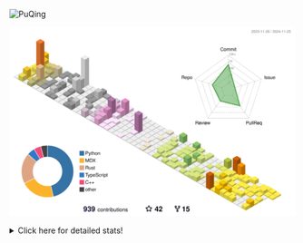 ![PuQing](https://user-images.githubusercontent.com/27223114/171565019-9a56fae6-b08b-421f-99db-7e830da42371.png)

![](./profile-3d-contrib/profile-season-animate.svg)

<details>
<summary>Click here for detailed stats!</summary>

<!--START_SECTION:waka-->
![Lines of code](https://img.shields.io/badge/From%20Hello%20World%20I%27ve%20Written-1.4%20million%20lines%20of%20code-blue)

**🐱 My GitHub Data** 

> 📦 412.1 kB Used in GitHub's Storage 
 > 
> 🏆 708 Contributions in the Year 2024
 > 
> 🚫 Not Opted to Hire
 > 
> 📜 61 Public Repositories 
 > 
> 🔑 30 Private Repositories 
 > 
**I'm a Night 🦉** 

```text
🌞 Morning                523 commits         ██░░░░░░░░░░░░░░░░░░░░░░░   06.79 % 
🌆 Daytime                3313 commits        ███████████░░░░░░░░░░░░░░   43.01 % 
🌃 Evening                1720 commits        ██████░░░░░░░░░░░░░░░░░░░   22.33 % 
🌙 Night                  2146 commits        ███████░░░░░░░░░░░░░░░░░░   27.86 % 
```


📊 **This Week I Spent My Time On** 

```text
💬 Programming Languages: 
Browsing                 15 hrs 22 mins      █████████░░░░░░░░░░░░░░░░   36.95 % 
GitHubing                6 hrs 45 mins       ████░░░░░░░░░░░░░░░░░░░░░   16.25 % 
Searching                4 hrs 10 mins       ███░░░░░░░░░░░░░░░░░░░░░░   10.02 % 
Fish Touching            3 hrs 53 mins       ██░░░░░░░░░░░░░░░░░░░░░░░   09.35 % 
TypeScript               3 hrs 28 mins       ██░░░░░░░░░░░░░░░░░░░░░░░   08.33 % 

🔥 Editors: 
Chrome                   30 hrs 59 mins      ███████████████████░░░░░░   74.45 % 
VS Code                  8 hrs 23 mins       █████░░░░░░░░░░░░░░░░░░░░   20.14 % 
fish                     2 hrs 14 mins       █░░░░░░░░░░░░░░░░░░░░░░░░   05.38 % 
Obsidian                 0 secs              ░░░░░░░░░░░░░░░░░░░░░░░░░   00.03 % 

💻 Operating System: 
Mac                      37 hrs 3 mins       ██████████████████████░░░   89.02 % 
Linux                    3 hrs 40 mins       ██░░░░░░░░░░░░░░░░░░░░░░░   08.84 % 
WSL                      53 mins             █░░░░░░░░░░░░░░░░░░░░░░░░   02.15 % 
```


<!--END_SECTION:waka-->
</details>
